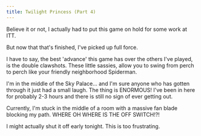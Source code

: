 ```yaml
---
title: Twilight Princess (Part 4)
---
```


Believe it or not, I actually had to put this game on hold for some work at
ITT.

But now that that's finished, I've picked up full force.

I have to say, the best 'advance' this game has over the others I've played,
is the double clawshots. These little sassies, allow you to swing from perch
to perch like your friendly neighborhood Spiderman.

I'm in the middle of the Sky Palace... and I'm sure anyone who has gotten
through it just had a small laugh. The thing is ENORMOUS! I've been in here
for probably 2-3 hours and there is still no sign of ever getting out.

Currently, I'm stuck in the middle of a room with a massive fan blade blocking
my path. WHERE OH WHERE IS THE OFF SWITCH!?!

I might actually shut it off early tonight. This is too frustrating.

